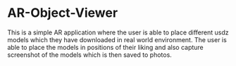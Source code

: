 # AR-Object-Viewer
This is a simple AR application where the user is able to place different usdz models which they have downloaded in real world environment. The user is able to place the models in positions of their liking and also capture screenshot of the models which is then saved to photos.
